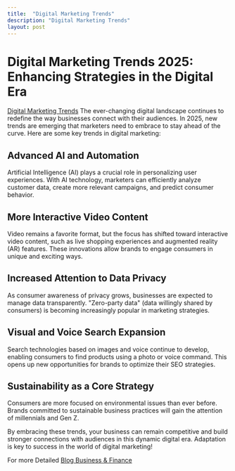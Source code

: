 ```yaml
---
title:  "Digital Marketing Trends"
description: "Digital Marketing Trends"
layout: post
---
```


# Digital Marketing Trends 2025: Enhancing Strategies in the Digital Era

[Digital Marketing Trends](https://investifyguide.blogspot.com/2025/03/beginner-guide-to-digital-marketing-trends.html) The ever-changing digital landscape continues to redefine the way businesses connect with their audiences. In 2025, new trends are emerging that marketers need to embrace to stay ahead of the curve. Here are some key trends in digital marketing:

## Advanced AI and Automation  
Artificial Intelligence (AI) plays a crucial role in personalizing user experiences. With AI technology, marketers can efficiently analyze customer data, create more relevant campaigns, and predict consumer behavior.

## More Interactive Video Content  
Video remains a favorite format, but the focus has shifted toward interactive video content, such as live shopping experiences and augmented reality (AR) features. These innovations allow brands to engage consumers in unique and exciting ways.

## Increased Attention to Data Privacy  
As consumer awareness of privacy grows, businesses are expected to manage data transparently. "Zero-party data" (data willingly shared by consumers) is becoming increasingly popular in marketing strategies.

## Visual and Voice Search Expansion  
Search technologies based on images and voice continue to develop, enabling consumers to find products using a photo or voice command. This opens up new opportunities for brands to optimize their SEO strategies.

## Sustainability as a Core Strategy  
Consumers are more focused on environmental issues than ever before. Brands committed to sustainable business practices will gain the attention of millennials and Gen Z.

By embracing these trends, your business can remain competitive and build stronger connections with audiences in this dynamic digital era. Adaptation is key to success in the world of digital marketing!

For more Detailed [Blog Business & Finance](https://investifyguide.blogspot.com/)

